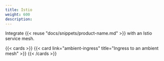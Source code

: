 ```yaml
---
title: Istio
weight: 600
description: 
---
```


Integrate {{< reuse "docs/snippets/product-name.md" >}} with an Istio service mesh.

{{< cards >}}
  {{< card link="ambient-ingress" title="Ingress to an ambient mesh" >}}
{{< /cards >}}

<!--{{< card link="sidecar-ingress" title="Ingress to an Istio sidecar mesh" >}}-->